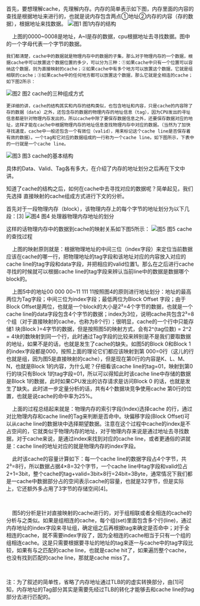首先，要想理解cache，先理解内存。内存的简单表示如下图，内存里面的内容的查找是根据地址来进行的，也就是说内存包含两点①地址②内存的内容（存的数据），根据地址来找数据。
![图1](https://img-blog.csdn.net/20171123102431734)
                                                                                 图1内存的结构

    上图的0000~0008是地址，A~I是存的数据，cpu根据地址去寻找数据。图中的一个字母代表一个字节的数据。

    我们都清楚，cache中的数据就是物理内存中的数据的子集，那么对于物理内存的一个数据，根据cache中可以放置这个数据位置的多少，可以分为三种：①如果cache中只有一个位置可以容纳这个数据，则为直接映射的cache；②如果cache中有多个地方可以放置这个数据，它就是组相联的cache；③如果cache中的任何地方都可以放置这个数据，那么它就是全相连的cache；如下图2所示：
![图2](https://img-blog.csdn.net/20171123134230506)
                                         图2  cache的三种组成方式

    更详细的讲，cache的结构其实和内存的结构类似，也包含地址和内容，只是cache的内容除了存的数据（data）之外，还包含存的数据的物理内存的地址信息（tag），因为CPU发出的寻址信息都是针对物理内存发出的，所以cache中除了要保存数据信息之外，还要保存数据对应的地址，这样才能在cache中根据物理内存的地址信息查找物理内存中对应的数据。（当然为了加快寻找速度，cache中一般还包含一个有效位（valid），用来标记这个cache line是否保存着有效的数据）。一个tag和它对应的数据组成的一行称为一个cache line。如下图所示，下表中的一行就是一个cache line。
![图3](https://img-blog.csdn.net/20171123110419140)
                                                                        图3   cache的基本结构

具体的Data、Valid、Tag各有多大，在介绍了内存的地址划分之后再在下文中讲。

知道了cache的结构之后，如何在cache中去寻找对应的数据呢？简单起见，我们先选择 直接映射的cache组成方式进行下文的分析。

首先对于一段物理内存（block），该物理内存上的每个字节的地址划分为以下几段：[3]
![图4](https://img-blog.csdn.net/20171123144706226)
                                                                           图4   处理器物理内存地址的划分

这样的话物理内存中的数据到cache的映射关系如下图5所示：
![图5](https://img-blog.csdn.net/20171123144810407)
                                                                             图5   cache的查找过程

    上图的映射原则就是：根据物理地址的中间三位（index字段）来定位当前数据应该在cache的哪一行，把物理地址的tag字段和该地址对应的内容放入对应的cache line的tag字段和data字段，并把相应的valid位置1。那么在之后进行cache寻找的时候就可以根据cache line的tag字段来辨认当前line中的数据是数据哪个block的。

    上图5中的地址00 000 00~11 111 11按照图4的原则进行地址划分：地址的最高两位为Tag字段；中间三位为index字段；最低两位为Block Offset 字段；由于Block Offset是两位，也就是一个block的大小是2²=4个字节的数据，也就是一个cache line的data字段包含4个字节的数据；index为3位，说明cache共包含2³=8个组（对于直接映射的cache，也称为8个行）；很明显，cache的一个行中只能存储1 块(Block )=4字节的数据，但是按照图5的映射方式，会有2^(tag位数) = 2^2 = 4块的数映射到同一个行，此时通过Tag字段的比较来辨别是不是我们要取数据的地址，如果不是的话，也就是发生了cache的缺失。如图5的Block 0和Block 1的index字段都是000，按照上面的理论它们都应该映射到第 000=0行（这儿的行也就是组，因为图5是直接映射的cache），但是现在第0行的内容是K、L、M、N，也就是Block 1的内容，为什么呢？仔细看该cache line的tag=01，映射到第0行的块只有Block 1的tag字段=01，所以可以得知此时该cache line中存储的数据是Block 1的数据，此时如果CPU发出的访存请求是访问Block 0 的话，也就是发生了缺失。此时进一步定量分析的话，共有4个数据块竞争使用cache 第0行的位置，也就是说cache的命中率为25%。

    上面的过程总结起来就是：物理内存的索引字段(Index)选择cache 的行，通过对比物理内存和cache line的Tag来判断是否命中。块偏移字段(Block Offset)可以从cache line的数据块中选择期望数据。注意在这个过程中cache的index是不占空间的，它就类似于物理内存的地址，对于物理内存来说是通过地址去寻找数据，对于cache来说，是通过index来找到对应的cache line，或者更通俗的讲就是：cache line的地址对应的就是物理内存的index字段。

    此时该cache的容量计算如下：每一个cache line的数据字段占4个字节，共2³=8行，所以数据占据4×8=32个字节，一个cache line中tag字段和valid位占2+1=3bit，整个cache的tag+valid=3bit×8行=24bit=3Byte，通常情况下我们都是一cache中数据部分占的空间表示cache的容量，也就是32字节，但是实际上，它还额外多占用了3字节的存储空间[4]。

 

    图5的分析是针对直接映射的cache进行的，对于组相联或者全相连的cache的分析与之类似。如果是组相连的cache，每个组(set)里面包含多个行(line)，通过内存地址的index字段来寻址组，确定组之后再根据tag来确定是否命中；对于全相连的cache，就不需要index字段了，因为全相连的cache相当于只有一个组的组相连cache。这是只需要根据要寻址的地址的tag来逐一与cache中的tag字段比较，如果有与之匹配的cache line，也就是cache hit了，如果遍历整个cache，也没有找到匹配的cache line，那就是cache miss了。

 

注：为了叙述的简单性，省略了内存地址通过TLB的的虚实转换部分，由[1]可知，内存地址的Tag部分其实是需要先经过TLB的转化才能够去和cache line的tag部分去进行匹配的。
